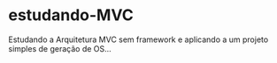 # estudando-MVC
Estudando a Arquitetura MVC sem framework e aplicando a um projeto simples de geração de OS...
